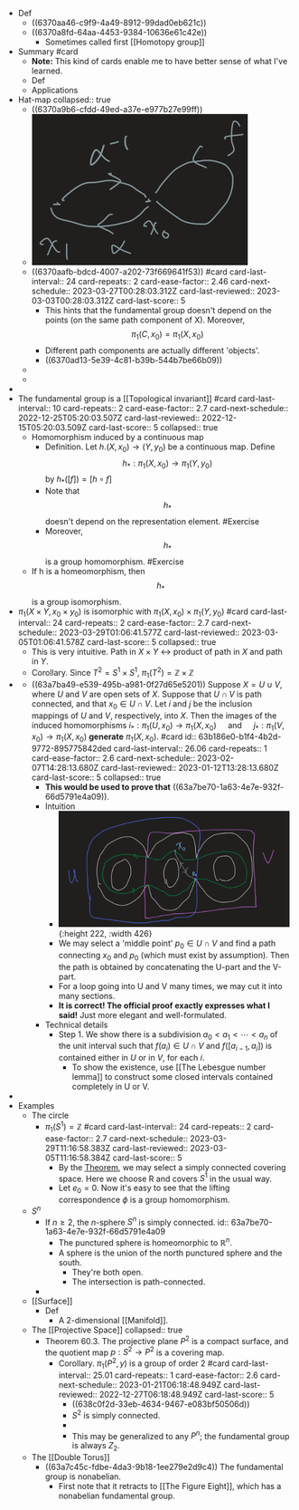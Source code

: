 - Def
	- ((6370aa46-c9f9-4a49-8912-99dad0eb621c))
	- ((6370a8fd-64aa-4453-9384-10636e61c42e))
		- Sometimes called first [[Homotopy group]]
- Summary #card
	- **Note:** This kind of cards enable me to have better sense of what I've learned.
	- Def
	- Applications
- Hat-map
  collapsed:: true
	- ((6370a9b6-cfdd-49ed-a37e-e977b27e99ff))
	- ![图像.png](../assets/图像_1668328082216_0.png)
	- ((6370aafb-bdcd-4007-a202-73f669641f53)) #card
	  card-last-interval:: 24
	  card-repeats:: 2
	  card-ease-factor:: 2.46
	  card-next-schedule:: 2023-03-27T00:28:03.312Z
	  card-last-reviewed:: 2023-03-03T00:28:03.312Z
	  card-last-score:: 5
		- This hints that the fundamental group doesn't depend on the points (on the same path component of X).
		  Moreover, $$\pi_1(C,x_0)=\pi_1(X,x_0)$$
		- Different path components are actually different 'objects'.
		- ((6370ad13-5e39-4c81-b39b-544b7be66b09))
	-
	-
-
- The fundamental group is a [[Topological invariant]] #card
  card-last-interval:: 10
  card-repeats:: 2
  card-ease-factor:: 2.7
  card-next-schedule:: 2022-12-25T05:20:03.507Z
  card-last-reviewed:: 2022-12-15T05:20:03.509Z
  card-last-score:: 5
  collapsed:: true
	- Homomorphism induced by a continuous map
		- Definition. Let $h .\left(X, x_0\right) \rightarrow\left(Y, y_0\right)$ be a continuous map. Define
		  $$
		  h_* : \pi_1\left(X, x_0\right) \longrightarrow \pi_1\left(Y, y_0\right)
		  $$
		  by $h_*([f])=[h \circ f]$
		- Note that $$h_*$$ doesn't depend on the representation element. #Exercise
		- Moreover, $$h_*$$ is a group homomorphism. #Exercise
	- If h is a homeomorphism, then $$h_*$$ is a group isomorphism.
- $\pi_1\left(X \times Y, x_0 \times y_0\right)$ is isomorphic with $\pi_1\left(X, x_0\right) \times \pi_1\left(Y, y_0\right)$ #card
  card-last-interval:: 24
  card-repeats:: 2
  card-ease-factor:: 2.7
  card-next-schedule:: 2023-03-29T01:06:41.577Z
  card-last-reviewed:: 2023-03-05T01:06:41.578Z
  card-last-score:: 5
  collapsed:: true
	- This is very intuitive. Path in $X\times Y$ <-> product of path in $X$ and path in $Y$.
	- Corollary. Since $T^2=S^1 \times S^1$, $\pi_1(T^2)=\mathbb Z \times \mathbb Z$
-
	- ((63a7ba49-e539-495b-a981-0f27d65e5201)) Suppose $X=U \cup V$, where $U$ and $V$ are open sets of $X$. Suppose that $U \cap V$ is path connected, and that $x_0 \in U \cap V$. Let $i$ and $j$ be the inclusion mappings of $U$ and $V$, respectively, into $X$. Then the images of the induced homomorphisms $i_*: \pi_1\left(U, x_0\right) \rightarrow \pi_1\left(X, x_0\right) \quad \text { and } \quad j_*: \pi_1\left(V, x_0\right) \rightarrow \pi_1\left(X, x_0\right)$ **generate** $\pi_1\left(X, x_0\right)$. #card
	  id:: 63b186e0-b1f4-4b2d-9772-895775842ded
	  card-last-interval:: 26.06
	  card-repeats:: 1
	  card-ease-factor:: 2.6
	  card-next-schedule:: 2023-02-07T14:28:13.680Z
	  card-last-reviewed:: 2023-01-12T13:28:13.680Z
	  card-last-score:: 5
	  collapsed:: true
		- **This would be used to prove that** ((63a7be70-1a63-4e7e-932f-66d5791e4a09)).
		- Intuition
			- ![Image.png](../assets/Image_1671936792013_0.png){:height 222, :width 426}
			- We may select a 'middle point' $p_0\in U \cap V$ and find a path connecting $x_0$ and $p_0$ (which must exist by assumption). Then the path is obtained by concatenating the U-part and the V-part.
			- For a loop going into U and V many times, we may cut it into many sections.
			- **It is correct! The official proof exactly expresses what I said!** Just more elegant and well-formulated.
		- Technical details
			- Step 1. We show there is a subdivision $a_0<a_1<\cdots<a_n$ of the unit interval such that $f\left(a_i\right) \in U \cap V$ and $f\left(\left[a_{i-1}, a_i\right]\right)$ is contained either in $U$ or in $V$, for each $i$.
				- To show the existence, use [[The Lebesgue number lemma]] to construct some closed intervals contained completely in U or V.
-
- Examples
	- The circle
		- $\pi_1(S^1)=\mathbb Z$ #card
		  card-last-interval:: 24
		  card-repeats:: 2
		  card-ease-factor:: 2.7
		  card-next-schedule:: 2023-03-29T11:16:58.383Z
		  card-last-reviewed:: 2023-03-05T11:16:58.384Z
		  card-last-score:: 5
			- By the [Theorem](((638c0f2d-33eb-4634-9467-e083bf50506d))), we may select a simply connected covering space. Here we choose R and covers $S^1$ in the usual way.
			- Let $e_0=0$. Now it's easy to see that the lifting correspondence $\phi$ is a group homomorphism.
	- $S^n$
		- If $n \geq 2$, the $n$-sphere $S^n$ is simply connected.
		  id:: 63a7be70-1a63-4e7e-932f-66d5791e4a09
			- The punctured sphere is homeomorphic to $\mathbb R^n$.
			- A sphere is the union of the north punctured sphere and the south.
				- They're both open.
				- The intersection is path-connected.
		-
	- [[Surface]]
		- Def
			- A 2-dimensional [[Manifold]].
	- The [[Projective Space]]
	  collapsed:: true
		- Theorem 60.3. The projective plane $P^2$ is a compact surface, and the quotient map $p: S^2 \rightarrow P^2$ is a covering map.
			- Corollary. $\pi_1\left(P^2, y\right)$ is a group of order 2 #card
			  card-last-interval:: 25.01
			  card-repeats:: 1
			  card-ease-factor:: 2.6
			  card-next-schedule:: 2023-01-21T06:18:48.949Z
			  card-last-reviewed:: 2022-12-27T06:18:48.949Z
			  card-last-score:: 5
				- ((638c0f2d-33eb-4634-9467-e083bf50506d))
				- $S^2$ is simply connected.
				-
				- This may be generalized to any $P^n$; the fundamental group is always $Z_2$.
	- The [[Double Torus]]
		- ((63a7c45c-fdbe-4da3-9b18-1ee279e2d9c4)) The fundamental group is nonabelian.
			- First note that it retracts to [[The Figure Eight]], which has a nonabelian fundamental group.